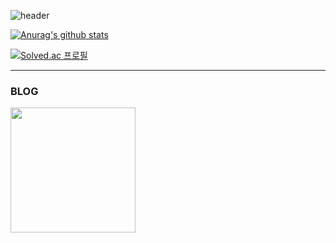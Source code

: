 <!--
**SeungJun-Kwon/SeungJun-Kwon** is a ✨ _special_ ✨ repository because its `README.md` (this file) appears on your GitHub profile.

Here are some ideas to get you started:

- 🔭 I’m currently working on ...
- 🌱 I’m currently learning ...
- 👯 I’m looking to collaborate on ...
- 🤔 I’m looking for help with ...
- 💬 Ask me about ...
- 📫 How to reach me: ...
- 😄 Pronouns: ...
- ⚡ Fun fact: ...
-->

![header](https://capsule-render.vercel.app/api?type=soft&color=auto&height=150&section=header&text=SeungJun-Kwon&fontSize=70&animation=twinkling)

[![Anurag's github stats](https://github-readme-stats.vercel.app/api?username=SeungJun-Kwon)](https://github.com/anuraghazra/github-readme-stats)

[![Solved.ac
프로필](http://mazassumnida.wtf/api/v2/generate_badge?boj=tyrnsorl123)](https://solved.ac/tyrnsorl123)

---

### BLOG

<a href="https://dachomi97.tistory.com/"><img src="https://tistory1.daumcdn.net/tistory/5269783/attach/24eb2ca3e9264045889c8a7483e4be63" width="200px"></a>
